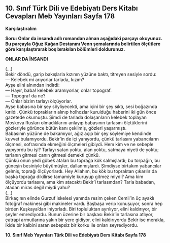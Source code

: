 ## 10. Sınıf Türk Dili ve Edebiyatı Ders Kitabı Cevapları Meb Yayınları Sayfa 178

**Karşılaştıralım**

**Soru: Onlar da insandı adlı romandan alman aşağıdaki parçayı okuyunuz. Bu parçayla Oğuz Kağan Destanını Venn şemalarında belirtilen ölçütlere göre karşılaştırarak boş bırakılan bölümleri doldurunuz.**

**ONLAR DA İNSANDI**

(…)  
 Bekir döndü, garip bakışlarla kızının yüzüne baktı, titreyen sesiyle sordu:  
 — Kelebek mi arıyorlar tarlada, kızım?  
 Ayşe elini alnından indirdi:  
 — Hayır, baba! kelebek aramıyorlar, onlar topograf.  
 — Topograf da ne?  
 — Onlar bizim tarlayı ölçüyorlar.  
 Ayşe babasına bir şey söyliyecekti, ama içini bir şey sıktı, sesi boğazında kırıldı. Çünkü toprakların alınıp holhozlar kurulduğu haberini iki gün önce gazetede okumuştu. Şimdi de tarlada dolaşanların kelebek toplayan Moskova Rusları olmadıklarını anlayıp babasının tarlasını ölçtüklerini gözleriyle görünce bütün kanı çekilmiş, gözleri yaşarmıştı.  
 Babasının yüzüne de bakamıyor, ağız açıp bir şey söylemiye kendinde kuvvet bulamıyordu. Bekir’in de içi yanıyordu, çünkü tarlasını yabancıların ölçmesi, sofrasında ekmeğini ölçmeleri gibiydi. Hem kim ve ne sebeple yapıyordu bu işi? Tarlayı satan yoktu, alan yoktu, satmaya niyeti de yoktu; tarlanın gitmesi canın gitmesi demekti çünkü.  
 Çünkü onun yedi göbek ataları bu toprağa kök salmışlardı; bu torpağın, bu güneşin besiniyle büyümüşler, dallanmışlardı. Şimdiyse birtakım yabancılar gelmiş, toprağı ölçüyorlardı. Hey Allahım, bu kök bu topraktan çıkarılır da başka toprağa dikilirse tamamiyle kuruyup gitmez miydi? Ama kim ölçüyordu tarlasını, ama kim atacaktı Bekir’i tarlasından? Tarla babadan, atadan miras değil miydi yahu?  
 (…)  
 Birkaçının elinde Gurzuf iskelesi yanında resim çeken Cemil’in üç ayaklı fotoğraf makinesi gibi makineler vardı. Başbaşa verip konuşuyor, sonra hep birden Kuşkaya’dan iniyorladı. Biri topluluktan ayrılıyor, elini kaldırıyor, bir şeyler emrediyordu. Bunun üzerine bir başkası Bekir’in tarlasına atlıyor, çatrapi armutlarına yakın bir yere gidiyor, elini kaldırıyordu Bekir ise merakla, ikide bir kalbini saran sebepsiz bir korku ile onları seyrediyordu.

**10. Sınıf Meb Yayınları Türk Dili ve Edebiyatı Ders Kitabı Sayfa 178**